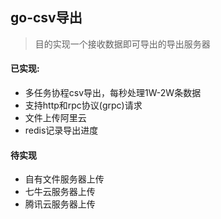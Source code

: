 ## go-csv导出

> 目的实现一个接收数据即可导出的导出服务器

#### 已实现:
- 多任务协程csv导出，每秒处理1W-2W条数据
- 支持http和rpc协议(grpc)请求
- 文件上传阿里云
- redis记录导出进度

#### 待实现

- 自有文件服务器上传
- 七牛云服务器上传
- 腾讯云服务器上传
